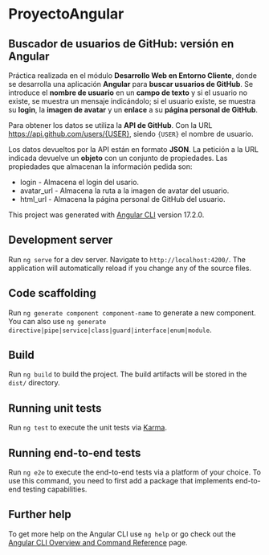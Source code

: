 # ProyectoAngular

## Buscador de usuarios de GitHub: versión en Angular

Práctica realizada en el módulo **Desarrollo Web en Entorno Cliente**, donde se desarrolla una aplicación **Angular** para **buscar usuarios de GitHub**. Se introduce el **nombre de usuario** en un **campo de texto** y si el usuario no existe, se muestra un mensaje indicándolo; si el usuario existe, se muestra su **login**, la **imagen de avatar** y un **enlace** a su **página personal de GitHub**.

Para obtener los datos se utiliza la **API de GitHub**. Con la URL https://api.github.com/users/{USER}, siendo `{USER}` el nombre de usuario.

Los datos devueltos por la API están en formato **JSON**. La petición a la URL indicada devuelve un **objeto** con un conjunto de propiedades. Las propiedades que almacenan la información pedida son:
- login - Almacena el login del usario.
- avatar_url - Almacena la ruta a la imagen de avatar del usuario.
- html_url - Almacena la página personal de GitHub del usuario.



This project was generated with [Angular CLI](https://github.com/angular/angular-cli) version 17.2.0.

## Development server

Run `ng serve` for a dev server. Navigate to `http://localhost:4200/`. The application will automatically reload if you change any of the source files.

## Code scaffolding

Run `ng generate component component-name` to generate a new component. You can also use `ng generate directive|pipe|service|class|guard|interface|enum|module`.

## Build

Run `ng build` to build the project. The build artifacts will be stored in the `dist/` directory.

## Running unit tests

Run `ng test` to execute the unit tests via [Karma](https://karma-runner.github.io).

## Running end-to-end tests

Run `ng e2e` to execute the end-to-end tests via a platform of your choice. To use this command, you need to first add a package that implements end-to-end testing capabilities.

## Further help

To get more help on the Angular CLI use `ng help` or go check out the [Angular CLI Overview and Command Reference](https://angular.io/cli) page.
